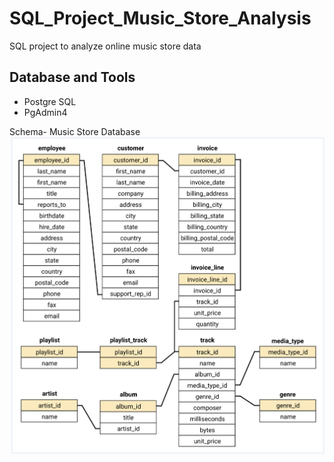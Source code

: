 # SQL_Project_Music_Store_Analysis
SQL project to analyze online music store data


## Database and Tools
* Postgre SQL
* PgAdmin4

Schema- Music Store Database  
![MusicDatabaseSchema](/schema_diagram.png)
